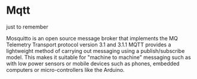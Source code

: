 # Mqtt
just to remember

Mosquitto is an open source message broker that implements the MQ Telemetry Transport protocol version 3.1 and 3.1.1 MQTT provides a lightweight method of carrying out messaging using a publish/subscribe model. This makes it suitable for "machine to machine" messaging such as with low power sensors or mobile devices such as phones, embedded computers or micro-controllers like the Arduino.
